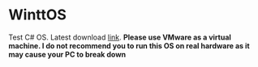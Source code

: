 # WinttOS

Test C# OS. Latest download [link](https://github.com/zimavi/WinttOS/releases/tag/latest).
<b>Please use VMware as a virtual machine. I do not recommend you to run this OS on real hardware as it may cause your PC to break down</b>
